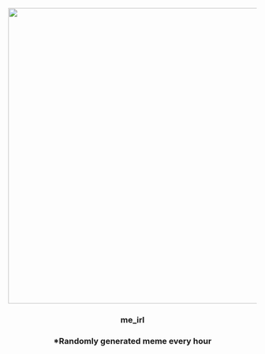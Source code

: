 <p align="center">
        <img src="https://i.imgur.com/oQsDUH4.jpg" width="600" height="600">
        </p>
        <h3 align="center">me_irl</h3>
        <h3 align="center">*Randomly generated meme every hour</h3>
    